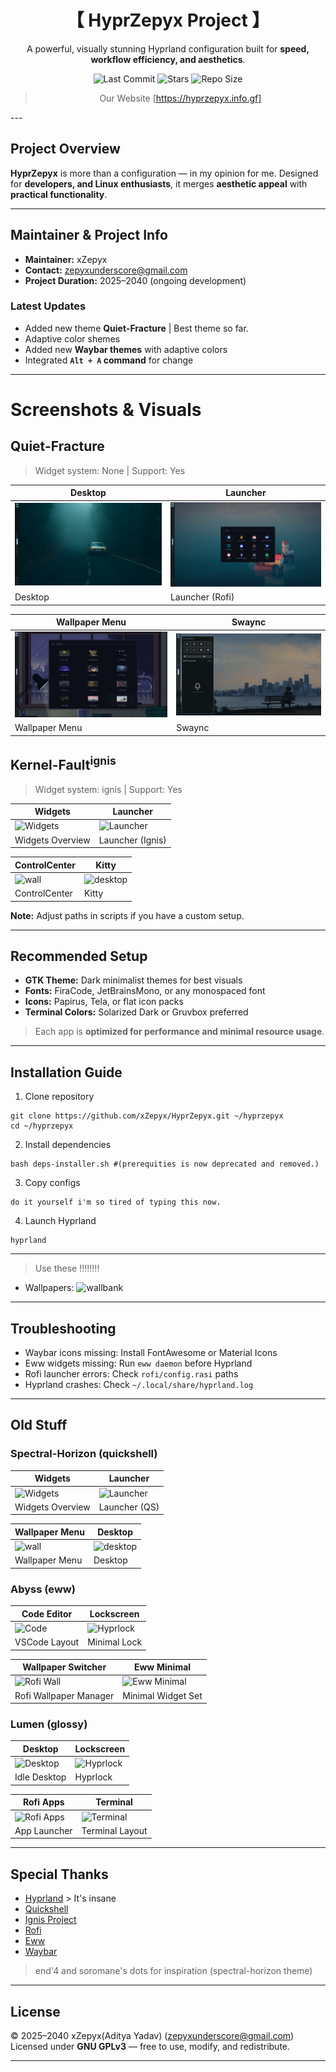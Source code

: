 <div align="center">


# 【 HyprZepyx Project 】


A powerful, visually stunning Hyprland configuration built for **speed, workflow efficiency, and aesthetics**.

![Last Commit](https://img.shields.io/github/last-commit/xZepyx/HyprZepyx?style=for-the-badge&color=8ad7eb&logo=git&logoColor=D9E0EE&labelColor=1E202B)
![Stars](https://img.shields.io/github/stars/xZepyx/HyprZepyx?style=for-the-badge&logo=andela&color=86dbd7&logoColor=D9E0EE&labelColor=1E202B)
![Repo Size](https://img.shields.io/github/repo-size/xZepyx/HyprZepyx?color=86dbce&label=SIZE&logo=protondrive&style=for-the-badge&logoColor=D9E0EE&labelColor=1E202B)
> Our Website [https://hyprzepyx.info.gf]

</div>
---

## Project Overview

**HyprZepyx** is more than a configuration — in my opinion for me. Designed for **developers, and Linux enthusiasts**, it merges **aesthetic appeal** with **practical functionality**.

---

## Maintainer & Project Info

- **Maintainer:** xZepyx
- **Contact:** zepyxunderscore@gmail.com
- **Project Duration:** 2025–2040 (ongoing development)

### Latest Updates

- Added new theme **Quiet-Fracture** | Best theme so far.
- Adaptive color shemes
- Added new **Waybar themes** with adaptive colors
- Integrated **`Alt + A` command** for change


---

# Screenshots & Visuals


## Quiet-Fracture
> Widget system: None | Support: Yes

| Desktop | Launcher |
|---------|---------|
| ![Widgets](.previews/quiet-fracture/desktop.png) | ![Launcher](.previews/quiet-fracture/launcher.png) |
| Desktop | Launcher (Rofi) |

| Wallpaper Menu | Swaync |
|----------------|---------|
| ![wall](.previews/quiet-fracture/wall.png) | ![desktop](.previews/quiet-fracture/swaync.png) |
| Wallpaper Menu | Swaync |


## Kernel-Fault<sup>ignis</sup>
> Widget system: ignis | Support: Yes

| Widgets | Launcher |
|---------|---------|
| ![Widgets](.previews/kernel-fault/widgets.png) | ![Launcher](.previews/kernel-fault/launcher.png) |
| Widgets Overview | Launcher (Ignis) |

| ControlCenter | Kitty |
|----------------|---------|
| ![wall](.previews/kernel-faut/cc.png) | ![desktop](.previews/kernel-fault/kitty.png) |
| ControlCenter | Kitty |

**Note:** Adjust paths in scripts if you have a custom setup.

---

## Recommended Setup

- **GTK Theme:** Dark minimalist themes for best visuals
- **Fonts:** FiraCode, JetBrainsMono, or any monospaced font
- **Icons:** Papirus, Tela, or flat icon packs
- **Terminal Colors:** Solarized Dark or Gruvbox preferred
> Each app is **optimized for performance and minimal resource usage**.

---

## Installation Guide

1. Clone repository
```
git clone https://github.com/xZepyx/HyprZepyx.git ~/hyprzepyx
cd ~/hyprzepyx
```
2. Install dependencies
```
bash deps-installer.sh #(prerequities is now deprecated and removed.)
```
3. Copy configs
```
do it yourself i'm so tired of typing this now.
```
4. Launch Hyprland
```
hyprland
```

---

> Use these !!!!!!!!
- Wallpapers: ![wallbank](https://github.com/xZepyx/Wallbank)

---

## Troubleshooting

- Waybar icons missing: Install FontAwesome or Material Icons
- Eww widgets missing: Run `eww daemon` before Hyprland
- Rofi launcher errors: Check `rofi/config.rasi` paths
- Hyprland crashes: Check `~/.local/share/hyprland.log`

---

## Old Stuff

### Spectral-Horizon (quickshell)

| Widgets | Launcher |
|---------|---------|
| ![Widgets](.previews/spectral-horizon/widgets.png) | ![Launcher](.previews/spectral-horizon/launcher.png) |
| Widgets Overview | Launcher (QS) |

| Wallpaper Menu | Desktop |
|----------------|---------|
| ![wall](.previews/spectral-horizon/wall.png) | ![desktop](.previews/spectral-horizon/desktop.png) |
| Wallpaper Menu | Desktop |

### Abyss (eww)

| Code Editor | Lockscreen |
|------------|------------|
| ![Code](.previews/Abyss/Code.png) | ![Hyprlock](.previews/Abyss/hyprlock.png) |
| VSCode Layout | Minimal Lock |

| Wallpaper Switcher | Eww Minimal |
|------------------|-------------|
| ![Rofi Wall](.previews/Abyss/rofi-wayland-wall.png) | ![Eww Minimal](.previews/Abyss/eww-minimal.png) |
| Rofi Wallpaper Manager | Minimal Widget Set |

### Lumen (glossy)

| Desktop | Lockscreen |
|---------|------------|
| ![Desktop](.previews/Lumen/desktop.png) | ![Hyprlock](.previews/Lumen/hyprlock.png) |
| Idle Desktop | Hyprlock |

| Rofi Apps | Terminal |
|-----------|---------|
| ![Rofi Apps](.previews/Lumen/rofi-op.png) | ![Terminal](.previews/Lumen/Terminal.png) |
| App Launcher | Terminal Layout |


---

## Special Thanks

- [Hyprland](https://github.com/hyprwm/hyprland) > It's insane
- [Quickshell](https://github.com/quickshell-mirror/quickshell)
- [Ignis Project](https://github.com/ignis-sh/ignis)
- [Rofi](https://github.com/davatorium/rofi)
- [Eww](https://elkowar.github.io/eww/)
- [Waybar](https://github.com/Alexays/Waybar)

> end'4 and soromane's dots for inspiration (spectral-horizon theme)

---

## License

© 2025–2040 xZepyx(Aditya Yadav) (zepyxunderscore@gmail.com)
Licensed under **GNU GPLv3** — free to use, modify, and redistribute.

---

